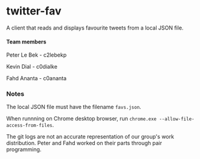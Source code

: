 twitter-fav
===========
A client that reads and displays favourite tweets from a local JSON file.

#### Team members ####
Peter Le Bek - c2lebekp

Kevin Dial - c0dialke

Fahd Ananta - c0ananta


### Notes ###
The local JSON file must have the filename ```favs.json```.

When runnning on Chrome desktop browser, run ```chrome.exe --allow-file-access-from-files```.

The git logs are not an accurate representation of our group's work distribution.  Peter and Fahd worked on their parts through pair programming.
